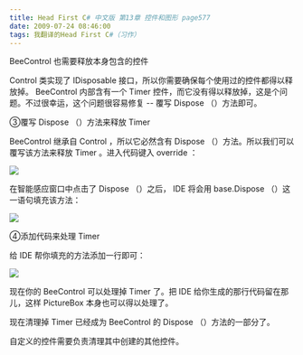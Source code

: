 ```yaml
---
title: Head First C# 中文版 第13章 控件和图形 page577
date: 2009-07-24 08:46:00
tags: 我翻译的Head First C#（习作）
---
```

BeeControl  也需要释放本身包含的控件

  

Control  类实现了  IDisposable  接口，所以你需要确保每个使用过的控件都得以释放掉。  BeeControl  内部含有一个
Timer  控件，而它没有得以释放掉，这是个问题。不过很幸运，这个问题很容易修复  \--  覆写  Dispose  （）方法即可。

  

③覆写  Dispose  （）方法来释放  Timer

  

BeeControl  继承自  Control  ，所以它必然含有  Dispose  （）方法。所以我们可以覆写该方法来释放  Timer
。进入代码键入  override  ：

  

![](https://p-blog.csdn.net/images/p_blog_csdn_net/cuipengfei1/EntryImages/20090724/2009-07-24_08-35-34.jpg)

在智能感应窗口中点击了  Dispose  （）之后，  IDE  将会用  base.Dispose  （）这一语句填充该方法：

  

![](https://p-blog.csdn.net/images/p_blog_csdn_net/cuipengfei1/EntryImages/20090724/2009-07-24_08-39-22.jpg)

④添加代码来处理  Timer

  

给  IDE  帮你填充的方法添加一行即可：

  

![](https://p-blog.csdn.net/images/p_blog_csdn_net/cuipengfei1/EntryImages/20090724/2009-07-24_08-41-20.jpg)

现在你的  BeeControl  可以处理掉  Timer  了。把  IDE  给你生成的那行代码留在那儿，这样  PictureBox
本身也可以得以处理了。

  

现在清理掉  Timer  已经成为  BeeControl  的  Dispose  （）方法的一部分了。

  

自定义的控件需要负责清理其中创建的其他控件。

  



